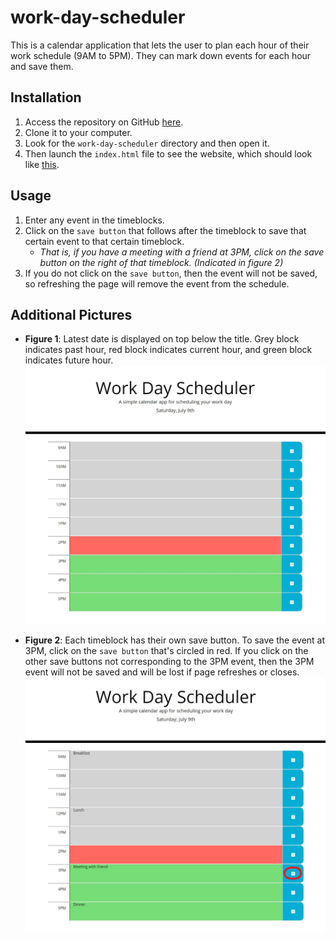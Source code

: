 # work-day-scheduler
This is a calendar application that lets the user to plan each hour of their work schedule (9AM to 5PM). They can mark down events for each hour and save them.

## Installation
1. Access the repository on GitHub [here](https://github.com/christylex3/work-day-scheduler).
2. Clone it to your computer.
3. Look for the `work-day-scheduler` directory and then open it.
4. Then launch the `index.html` file to see the website, which should look like [this](https://christylex3.github.io/work-day-scheduler/).

## Usage
1. Enter any event in the timeblocks.
2. Click on the `save button` that follows after the timeblock to save that certain event to that certain timeblock. 
    * *That is, if you have a meeting with a friend at 3PM, click on the save button on the right of that timeblock. (Indicated in figure 2)* 
3. If you do not click on the `save button`, then the event will not be saved, so refreshing the page will remove the event from the schedule.

## Additional Pictures
* **Figure 1**: Latest date is displayed on top below the title. Grey block indicates past hour, red block indicates current hour, and green block indicates future hour.
![Launch page](./assets/images/first-page.jpg)

* **Figure 2**: Each timeblock has their own save button. To save the event at 3PM, click on the `save button` that's circled in red. If you click on the other save buttons not corresponding to the 3PM event, then the 3PM event will not be saved and will be lost if page refreshes or closes.
![Save Guide](./assets/images/events-input.jpg)